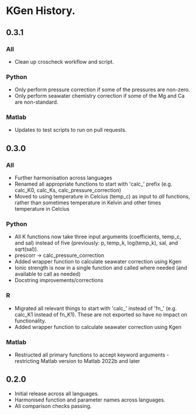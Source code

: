 # KGen History.

## 0.3.1
### All
 - Clean up croscheck workflow and script.

### Python
 - Only perform pressure correction if some of the pressures are non-zero.
 - Only perform seawater chemistry correction if some of the Mg and Ca are non-standard.

### Matlab
 - Updates to test scripts to run on pull requests.

## 0.3.0
### All
- Further harmonisation across languages
- Renamed all appropriate functions to start with 'calc_' prefix (e.g. calc_K0, calc_Ks, calc_pressure_correction)
- Moved to using temperature in Celcius (temp_c) as input to *all* functions, rather than sometimes temperature in Kelvin and other times temperature in Celcius

### Python
- All K functions now take three input arguments (coefficients, temp_c, and sal) instead of five (previously: p, temp_k, log(temp_k), sal, and sqrt(sal)).
- prescorr -> calc_pressure_correction
- Added wrapper function to calculate seawater correction using Kgen
- Ionic strength is now in a single function and called where needed (and available to call as needed)
- Docstring improvements/corrections

### R
- Migrated all relevant things to start with 'calc_' instead of 'fn_' (e.g. calc_K1 instead of fn_K1). These are not exported so have no impact on functionality.
- Added wrapper function to calculate seawater correction using Kgen

### Matlab
- Restructed all primary functions to accept keyword arguments - restricting Matlab version to Matlab 2022b and later

## 0.2.0

- Initial release across all languages.
- Harmonised function and parameter names across languages.
- All comparison checks passing.

